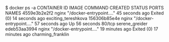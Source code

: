 $ docker ps -a
CONTAINER ID   IMAGE     COMMAND                  CREATED          STATUS                      PORTS     NAMES
4559e3b2e2f2   nginx     "/docker-entrypoint.…"   45 seconds ago   Exited (0) 14 seconds ago             exciting_tereshkova
156306b85e4e   nginx     "/docker-entrypoint.…"   57 seconds ago   Up 56 seconds               80/tcp    serene_greider
edeb53aa3994   nginx     "/docker-entrypoint.…"   19 minutes ago   Exited (0) 17 minutes ago             charming_franklin
